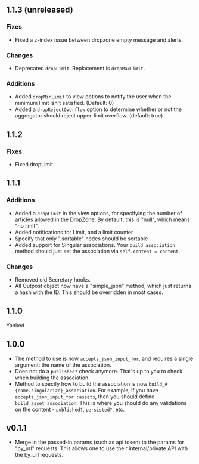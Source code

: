 ## 1.1.3 (unreleased)
### Fixes
* Fixed a z-index issue between dropzone empty message and alerts.

### Changes
* Deprecated `dropLimit`. Replacement is `dropMaxLimit`.

### Additions
* Added `dropMinLimit` to view options to notify the user when the minimum limit isn't satisfied. (Default: 0)
* Added a `dropRejectOverflow` option to determine whether or not the aggregator should reject upper-limit overflow. (default: true)


## 1.1.2
### Fixes
* Fixed dropLimit


## 1.1.1
### Additions
* Added a `dropLimit` in the view options, for specifying the number of articles allowed in the DropZone. By default, this is "null", which means "no limit".
* Added notifications for Limit, and a limit counter
* Specify that only ".sortable" nodes should be sortable
* Added support for Singular associations. Your `build_association` method should
  just set the association via `self.content = content`.

### Changes
* Removed old Secretary hooks.
* All Outpost object now have a "simple_json" method, which just returns a
  hash with the ID. This should be overridden in most cases.


## 1.1.0
Yanked


## 1.0.0
* The method to use is now `accepts_json_input_for`, and requires 
  a single argument: the name of the association.
* Does not do a `published?` check anymore. That's up to you to check when
  building the association.
* Method to specify how to build the association is now 
  `build_#{name.singularize}_association`. For example, if you have 
  `accepts_json_input_for :assets`, then you should define 
  `build_asset_association`. This is where you should do any validations
  on the content - `published?`, `persisted?`, etc.


## v0.1.1
* Merge in the passed-in params (such as api token) to the params for 
  "by_url" requests. This allows one to use their internal/private API
  with the by_url requests.
